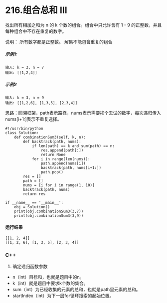 # 216.组合总和 III
找出所有相加之和为 n 的 k 个数的组合。组合中只允许含有 1 - 9 的正整数，并且每种组合中不存在重复的数字。

说明：
所有数字都是正整数。
解集不能包含重复的组合

##### 示例1:
    输入: k = 3, n = 7
    输出: [[1,2,4]]
    
##### 示例2
    输入: k = 3, n = 9
    输出: [[1,2,6], [1,3,5], [2,3,4]]

思路：回溯框架，path表示路径，nums表示需要挨个去试的数字，每次递归传入nums[i+1:]表示不重复选择。

    #!/usr/bin/python
    class Solution:
        def combinationSum3(self, k, n):
            def backtrack(path, nums):
                if len(path) == k and sum(path) == n:
                    res.append(path[:])
                    return None
                for i in range(len(nums)):
                    path.append(nums[i])
                    backtrack(path, nums[i+1:])
                    path.pop()
            res = []
            path = []
            nums = [i for i in range(1, 10)]
            backtrack(path, nums)
            return res

    if __name__ == '__main__':
        obj = Solution()
        print(obj.combinationSum3(3,7))
        print(obj.combinationSum3(3,9))
            
#### 运行结果
    [[1, 2, 4]]
    [[1, 2, 6], [1, 3, 5], [2, 3, 4]]
####

### C++

1. 确定递归函数参数

* n（int）目标和，也就是题目中的n。
* k（int）就是题目中要求k个数的集合。
* sum（int）为已经收集的元素的总和，也就是path里元素的总和。
* startIndex（int）为下一层for循环搜索的起始位置。
